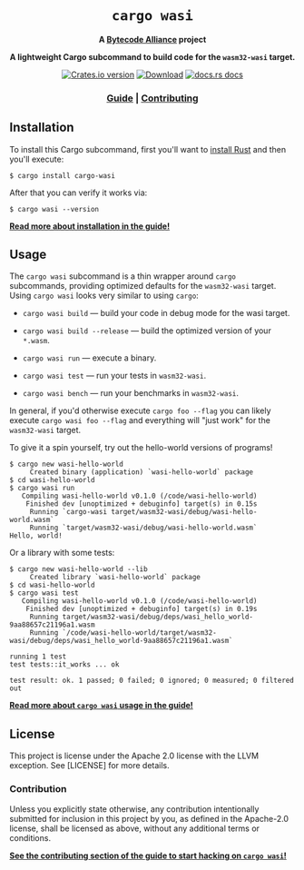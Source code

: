 <div align="center">
  <h1><code>cargo wasi</code></h1>

<strong>A <a href="https://bytecodealliance.org/">Bytecode Alliance</a> project</strong>

  <p>
    <strong>A lightweight Cargo subcommand to build code for the <code>wasm32-wasi</code> target.</strong>
  </p>

  <p>
    <a href="https://crates.io/crates/cargo-wasi"><img src="https://img.shields.io/crates/v/cargo-wasi.svg?style=flat-square" alt="Crates.io version" /></a>
    <a href="https://crates.io/crates/cargo-wasi"><img src="https://img.shields.io/crates/d/cargo-wasi.svg?style=flat-square" alt="Download" /></a>
    <a href="https://bytecodealliance.github.io/cargo-wasi/"><img src="https://img.shields.io/badge/docs-latest-blue.svg?style=flat-square" alt="docs.rs docs" /></a>
  </p>

  <h3>
    <a href="https://bytecodealliance.github.io/cargo-wasi/">Guide</a>
    <span> | </span>
    <a href="https://bytecodealliance.github.io/cargo-wasi/contributing.html">Contributing</a>
  </h3>
</div>

## Installation

To install this Cargo subcommand, first you'll want to [install
Rust](https://www.rust-lang.org/tools/install) and then you'll execute:

```
$ cargo install cargo-wasi
```

After that you can verify it works via:

```
$ cargo wasi --version
```

[**Read more about installation in the
guide!**](https://bytecodealliance.github.io/cargo-wasi/install.html)

## Usage

The `cargo wasi` subcommand is a thin wrapper around `cargo` subcommands,
providing optimized defaults for the `wasm32-wasi` target. Using `cargo wasi`
looks very similar to using `cargo`:

* `cargo wasi build` — build your code in debug mode for the wasi target.

* `cargo wasi build --release` — build the optimized version of your `*.wasm`.

* `cargo wasi run` — execute a binary.

* `cargo wasi test` — run your tests in `wasm32-wasi`.

* `cargo wasi bench` — run your benchmarks in `wasm32-wasi`.

In general, if you'd otherwise execute `cargo foo --flag` you can likely execute
`cargo wasi foo --flag` and everything will "just work" for the `wasm32-wasi`
target.

To give it a spin yourself, try out the hello-world versions of programs!

```
$ cargo new wasi-hello-world
     Created binary (application) `wasi-hello-world` package
$ cd wasi-hello-world
$ cargo wasi run
   Compiling wasi-hello-world v0.1.0 (/code/wasi-hello-world)
    Finished dev [unoptimized + debuginfo] target(s) in 0.15s
     Running `cargo-wasi target/wasm32-wasi/debug/wasi-hello-world.wasm`
     Running `target/wasm32-wasi/debug/wasi-hello-world.wasm`
Hello, world!
```

Or a library with some tests:

```
$ cargo new wasi-hello-world --lib
     Created library `wasi-hello-world` package
$ cd wasi-hello-world
$ cargo wasi test
   Compiling wasi-hello-world v0.1.0 (/code/wasi-hello-world)
    Finished dev [unoptimized + debuginfo] target(s) in 0.19s
     Running target/wasm32-wasi/debug/deps/wasi_hello_world-9aa88657c21196a1.wasm
     Running `/code/wasi-hello-world/target/wasm32-wasi/debug/deps/wasi_hello_world-9aa88657c21196a1.wasm`

running 1 test
test tests::it_works ... ok

test result: ok. 1 passed; 0 failed; 0 ignored; 0 measured; 0 filtered out
```

[**Read more about `cargo wasi` usage in the
guide!**](https://bytecodealliance.github.io/cargo-wasi/cli-usage.html)

## License

This project is license under the Apache 2.0 license with the LLVM exception.
See [LICENSE] for more details.

### Contribution

Unless you explicitly state otherwise, any contribution intentionally submitted
for inclusion in this project by you, as defined in the Apache-2.0 license,
shall be licensed as above, without any additional terms or conditions.

[**See the contributing section of the guide to start hacking on `cargo
wasi`!**](https://bytecodealliance.github.io/cargo-wasi/contributing.html)
